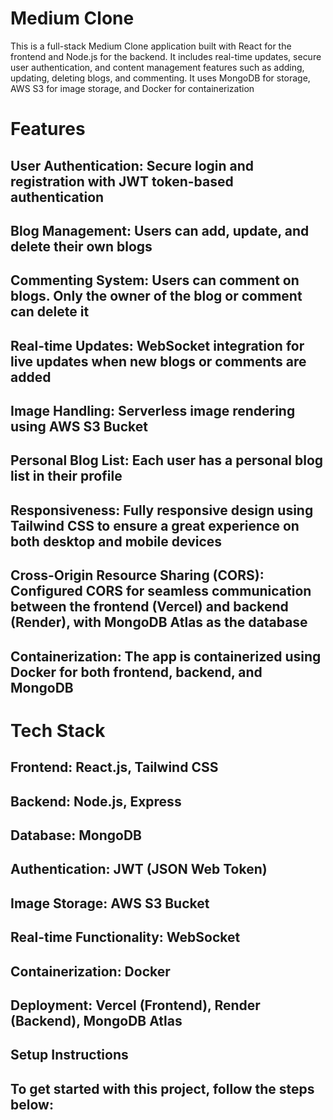 # Medium Clone

This is a full-stack Medium Clone application built with React for the frontend and Node.js for the backend. It includes real-time updates, secure user authentication, and content management features such as adding, updating, deleting blogs, and commenting. 
It uses MongoDB for storage, AWS S3 for image storage, and Docker for containerization


# Features
## User Authentication: Secure login and registration with JWT token-based authentication
## Blog Management: Users can add, update, and delete their own blogs
## Commenting System: Users can comment on blogs. Only the owner of the blog or comment can delete it
## Real-time Updates: WebSocket integration for live updates when new blogs or comments are added
## Image Handling: Serverless image rendering using AWS S3 Bucket
## Personal Blog List: Each user has a personal blog list in their profile
## Responsiveness: Fully responsive design using Tailwind CSS to ensure a great experience on both desktop and mobile devices
## Cross-Origin Resource Sharing (CORS): Configured CORS for seamless communication between the frontend (Vercel) and backend (Render), with MongoDB Atlas as the database
## Containerization: The app is containerized using Docker for both frontend, backend, and MongoDB

# Tech Stack
## Frontend: React.js, Tailwind CSS
## Backend: Node.js, Express
## Database: MongoDB
## Authentication: JWT (JSON Web Token)
## Image Storage: AWS S3 Bucket
## Real-time Functionality: WebSocket
## Containerization: Docker
## Deployment: Vercel (Frontend), Render (Backend), MongoDB Atlas
## Setup Instructions
## To get started with this project, follow the steps below:


